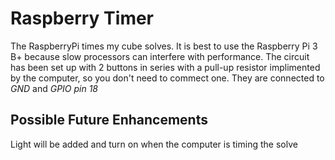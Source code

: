 # Raspberry Timer
The RaspberryPi times my cube solves. It is best to use the Raspberry Pi 3 B+ because slow processors can interfere with performance.
The circuit has been set up with 2 buttons in series with a pull-up resistor implimented by the computer, so you don't need to commect one. They are connected to *GND* and *GPIO pin 18*

Possible Future Enhancements
----------------------------
Light will be added and turn on when the computer is timing the solve
